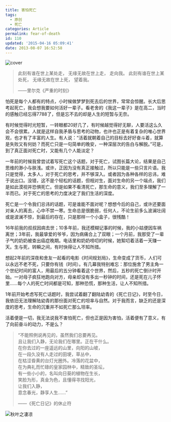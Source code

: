 ```yaml
---
title: 害怕死亡
tags:
  - 原创
  - 死亡
categories: Article
permalink: fear-of-death
id: 110
updated: '2015-04-16 05:09:41'
date: 2013-08-07 16:52:58
---
```


![cover](https://cat.yufan.me/cats/20130807085219.jpg)

> 此刻有谁在世上某处走， 无缘无故在世上走， 走向我。
此刻有谁在世上某处死， 无缘无故在世上死， 望着我。
>
>——里尔克《严重的时刻》

<!--more-->

怕死是每个人都有的特点，小时候做梦梦到死去后的世界，常常会惊醒。长大后思考起死亡，我会想我要如何活好一辈子。看老舍的《我这一辈子》是在高二，当时的感触已经忘得7788了，但是忘不去的却是人生的短暂与无奈。

有时候觉得时光短暂，一转眼都20好几了，有时候越觉得好无聊，人要活这么久会不会很累。人就是这样自我矛盾与思考的动物，也许也正是有着复杂的唯心世界观，也才有了丰富的人生。有人说：“活着就朝着自己的目标去好好奋斗着，就算是失败又有何妨？而死亡只是一句简单的晚安，一种深层次的告白与解脱。”可是，到了真正面对死亡时，又能有几个人能淡定？

一年前的时候我曾尝试着写死亡这个话题，对于死亡，试图长篇大论，结果是自己思维的渺小与肤浅。或许，正因为没有真正接触过，所以只能是一些只言片语。我只是觉得，太多人，对于死亡的思考，并不够深入。或者因为各种各样的忌讳，难于说出口。没错，这不是个轻松的话题，但相对生，面对生命的另一个端点，我们是如此漠视并恐惧死亡。但是如果不看清死亡，那生命的意义，我们至多理解了一半而已。对于死亡的思考的力度决定了我们生活的深度。

死亡是一个令我们忌讳的话题，可是谁能不面对呢？想想今后的自己，或许还要面对亲人的离去，心中不禁一寒。生命总是很脆弱，任何人，不论生前多么波澜壮阔或是波澜不惊，到最后的存在，只是那样一个小盒子，很残酷！

16年前我的叔叔因病去世；10多年前，我还模糊记事的时候，我的小姑便因车祸离世；3年前，我最挚爱的爷爷，因为病痛合上了双眼；一个月前，我那受了一辈子气的奶奶被查出癌症晚期。电话里和奶奶唠叨的时候，她絮叨着活着一天赚一天。生与死，转瞬之间，有时快得让人不知所措。

想起2年前的深夜和舍友一起看的电影《时间规划局》，生命变成了货币，人们可以永远不老不死，只要你有钱（时间）。有几幕我特别难忘：那位施舍了男主角一个世纪时间的富人，用最后的五分钟看着这个世界，然后，五秒的死亡倒计时开始。一对母子疯狂地跑向对方，母亲却没有多出一秒钟的时间，还是死在儿子怀里……每个人的死亡时间都是可知，那种恐慌，那种生活，让人不知所措。

1年前开始考虑写死亡话题时，我尝试着翻了翻陆幼青的《死亡日记》，时至今日，我依旧无法理解陆幼青的那份面对死亡的坦率与自然。对于我而言，缺乏的还是深度的思考，生命的沉重并不如死亡那么坦率。

活着便是一切，我无法说我不害怕死亡，但也正是因为害怕，活着便有了意义，有了向前奋斗的动力，不是么？

>“不能照例说再见的，虽然我们总要再见。  
>且让我们入静，无论我们在哪里。正在干什么。  
>在你去过的一座遥远的山里，向阳的山坡，  
>在一段久没有人走过的田埂，草丛中，  
>在枯涩昏黄的台灯光圈外。冷落的花盆中，  
>在为典礼而忙碌的皇家园林中，精致的圣坛，  
>有一些小小的，名叫向日葵的植物在生长，  
>笑脸为形，真金为色，且懂得寻找阳光，  
>让我们入静，  
>意念春光，静享人生……”
>
>——《死亡日记》的休止符

![秋叶之凄凉](https://cat.yufan.me/cats/20130807085218.jpg)
